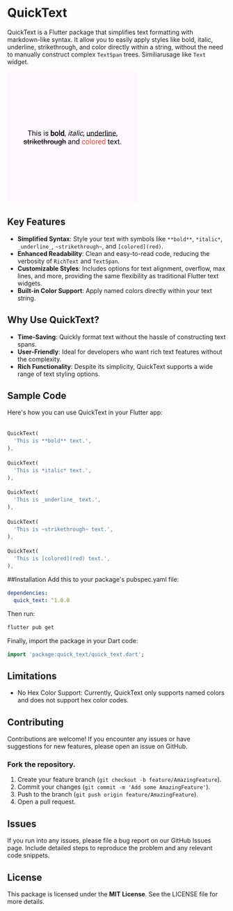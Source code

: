 # QuickText

QuickText is a Flutter package that simplifies text formatting with markdown-like syntax. It allow you to easily apply styles like bold, italic, underline, strikethrough, and color directly within a string, without the need to manually construct complex `TextSpan` trees. Similiarusage like `Text` widget.

<img height="300" src="https://raw.githubusercontent.com/Anees7757/quick_text/master/assets/images/1.png" alt=""/>

## Key Features

- **Simplified Syntax**: Style your text with symbols like `**bold**`, `*italic*`, `_underline_`, `~strikethrough~`, and `[colored](red)`.
- **Enhanced Readability**: Clean and easy-to-read code, reducing the verbosity of `RichText` and `TextSpan`.
- **Customizable Styles**: Includes options for text alignment, overflow, max lines, and more, providing the same flexibility as traditional Flutter text widgets.
- **Built-in Color Support**: Apply named colors directly within your text string.

## Why Use QuickText?

- **Time-Saving**: Quickly format text without the hassle of constructing text spans.
- **User-Friendly**: Ideal for developers who want rich text features without the complexity.
- **Rich Functionality**: Despite its simplicity, QuickText supports a wide range of text styling options.

## Sample Code

Here's how you can use QuickText in your Flutter app:

```dart

QuickText(
  'This is **bold** text.',
),

QuickText(
  'This is *italic* text.',
),

QuickText(
  'This is _underline_ text.',
),

QuickText(
  'This is ~strikethrough~ text.',
),

QuickText(
  'This is [colored](red) text.',
),
```

##Installation
Add this to your package's pubspec.yaml file:

```yaml
dependencies:
  quick_text: ^1.0.0
```
Then run:
  
```bash
flutter pub get
```

Finally, import the package in your Dart code:

```dart
import 'package:quick_text/quick_text.dart';
```

## Limitations
* No Hex Color Support: Currently, QuickText only supports named colors and does not support hex color codes.


## Contributing

Contributions are welcome! If you encounter any issues or have suggestions for new features, please open an issue on GitHub.

### Fork the repository.
1. Create your feature branch (`git checkout -b feature/AmazingFeature`).
2. Commit your changes (`git commit -m 'Add some AmazingFeature'`).
3. Push to the branch (`git push origin feature/AmazingFeature`).
4. Open a pull request.

## Issues
If you run into any issues, please file a bug report on our GitHub Issues page. Include detailed steps to reproduce the problem and any relevant code snippets.

## License
This package is licensed under the **MIT License**. See the LICENSE file for more details.
